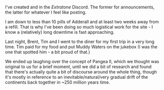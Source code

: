I've created and in the *Extratone* Discord. The former for announcements, the latter for whatever I feel like posting.

I am down to less than 10 pills of Adderall and at least two weeks away from a refill. That is why I've been doing so much logistical work for the site - I know a (relatively) long downtime is fast approaching.

Last night, Brent, Tim and I went to the diner for my first trip in a very long time. Tim paid for my food and put Muddy Waters on the jukebox (I was the one that spotted him - a bit proud of that.)

We ended up laughing over the concept of Pangea II, which we thought was original to us for a brief moment, until we did a bit of research and found that there's actually quite a bit of discourse around the whole thing, though it's mostly in reference to an inevitable/natural/very gradual drift of the continents back together in ~250 million years time.
